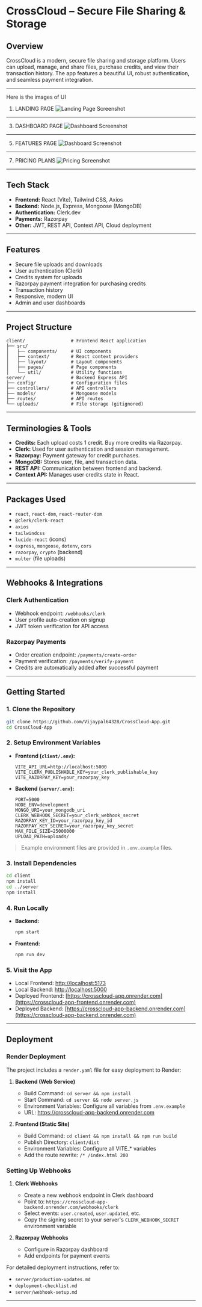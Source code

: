 # CrossCloud – Secure File Sharing & Storage

## Overview

CrossCloud is a modern, secure file sharing and storage platform. Users can upload, manage, and share files, purchase credits, and view their transaction history. The app features a beautiful UI, robust authentication, and seamless payment integration.

---
Here is the images of UI
1. LANDING PAGE
![Landing Page Screenshot](screenshots/landing.png)
---
3. DASHBOARD PAGE 
![Dashboard Screenshot](screenshots/dashboard.png)
---
5. FEATURES PAGE 
![Dashboard Screenshot](screenshots/features.png)
---
7. PRICING PLANS 
![Pricing Screenshot](screenshots/pricing.png)
---
## Tech Stack

- **Frontend:** React (Vite), Tailwind CSS, Axios
- **Backend:** Node.js, Express, Mongoose (MongoDB)
- **Authentication:** Clerk.dev
- **Payments:** Razorpay
- **Other:** JWT, REST API, Context API, Cloud deployment

---

## Features

- Secure file uploads and downloads
- User authentication (Clerk)
- Credits system for uploads
- Razorpay payment integration for purchasing credits
- Transaction history
- Responsive, modern UI
- Admin and user dashboards

---

## Project Structure

```
client/                 # Frontend React application
├── src/
│   ├── components/     # UI components
│   ├── context/        # React context providers
│   ├── layout/         # Layout components
│   ├── pages/          # Page components
│   └── util/           # Utility functions
server/                 # Backend Express API
├── config/             # Configuration files
├── controllers/        # API controllers
├── models/             # Mongoose models
├── routes/             # API routes
└── uploads/            # File storage (gitignored)
```

---

## Terminologies & Tools

- **Credits:** Each upload costs 1 credit. Buy more credits via Razorpay.
- **Clerk:** Used for user authentication and session management.
- **Razorpay:** Payment gateway for credit purchases.
- **MongoDB:** Stores user, file, and transaction data.
- **REST API:** Communication between frontend and backend.
- **Context API:** Manages user credits state in React.

---

## Packages Used

- `react`, `react-dom`, `react-router-dom`
- `@clerk/clerk-react`
- `axios`
- `tailwindcss`
- `lucide-react` (icons)
- `express`, `mongoose`, `dotenv`, `cors`
- `razorpay`, `crypto` (backend)
- `multer` (file uploads)

---

## Webhooks & Integrations

### Clerk Authentication

- Webhook endpoint: `/webhooks/clerk`
- User profile auto-creation on signup
- JWT token verification for API access

### Razorpay Payments

- Order creation endpoint: `/payments/create-order`
- Payment verification: `/payments/verify-payment`
- Credits are automatically added after successful payment

---

## Getting Started

### 1. Clone the Repository

```bash
git clone https://github.com/Vijaypal64328/CrossCloud-App.git
cd CrossCloud-App
```

### 2. Setup Environment Variables

- **Frontend (`client/.env`):**
  ```
  VITE_API_URL=http://localhost:5000
  VITE_CLERK_PUBLISHABLE_KEY=your_clerk_publishable_key
  VITE_RAZORPAY_KEY=your_razorpay_key
  ```

- **Backend (`server/.env`):**
  ```
  PORT=5000
  NODE_ENV=development
  MONGO_URI=your_mongodb_uri
  CLERK_WEBHOOK_SECRET=your_clerk_webhook_secret
  RAZORPAY_KEY_ID=your_razorpay_key_id
  RAZORPAY_KEY_SECRET=your_razorpay_key_secret
  MAX_FILE_SIZE=25000000
  UPLOAD_PATH=uploads/
  ```

> Example environment files are provided in `.env.example` files.

### 3. Install Dependencies

```bash
cd client
npm install
cd ../server
npm install
```

### 4. Run Locally

- **Backend:**  
  ```bash
  npm start
  ```
- **Frontend:**  
  ```bash
  npm run dev
  ```

### 5. Visit the App

- Local Frontend: [http://localhost:5173](http://localhost:5173)
- Local Backend: [http://localhost:5000](http://localhost:5000)
- Deployed Frontend: [https://crosscloud-app.onrender.com](https://crosscloud-app-frontend.onrender.com)
- Deployed Backend: [https://crosscloud-app-backend.onrender.com](https://crosscloud-app-backend.onrender.com)

---

## Deployment

### Render Deployment

The project includes a `render.yaml` file for easy deployment to Render:

1. **Backend (Web Service)**
   - Build Command: `cd server && npm install`
   - Start Command: `cd server && node server.js`
   - Environment Variables: Configure all variables from `.env.example`
   - URL: https://crosscloud-app-backend.onrender.com

2. **Frontend (Static Site)**
   - Build Command: `cd client && npm install && npm run build`
   - Publish Directory: `client/dist`
   - Environment Variables: Configure all VITE_* variables
   - Add the route rewrite: `/* /index.html 200`

### Setting Up Webhooks

1. **Clerk Webhooks**
   - Create a new webhook endpoint in Clerk dashboard
   - Point to: `https://crosscloud-app-backend.onrender.com/webhooks/clerk`
   - Select events: `user.created`, `user.updated`, etc.
   - Copy the signing secret to your server's `CLERK_WEBHOOK_SECRET` environment variable

2. **Razorpay Webhooks**
   - Configure in Razorpay dashboard
   - Add endpoints for payment events

For detailed deployment instructions, refer to:
- `server/production-updates.md`
- `deployment-checklist.md`
- `server/webhook-setup.md`

---

